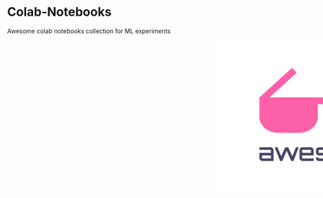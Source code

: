 # Colab-Notebooks
Awesome colab notebooks collection for ML experiments
<br></br>
<img width="600" height="350" style="margin-left:50vw" src="media.svg" alt="Awesome">
